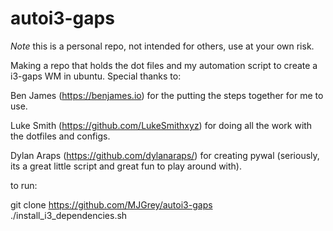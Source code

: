 # autoi3-gaps

*Note* this is a personal repo, not intended for others, use at your own risk.

Making a repo that holds the dot files and my automation script to create a i3-gaps WM in ubuntu. Special thanks to:

Ben James (https://benjames.io) for the putting the steps together for me to use. 

Luke Smith (https://github.com/LukeSmithxyz) for doing all the work with the dotfiles and configs.

Dylan Araps (https://github.com/dylanaraps/) for creating pywal (seriously, its a great little script and great fun to play around with).

to run:

git clone https://github.com/MJGrey/autoi3-gaps
./install_i3_dependencies.sh

